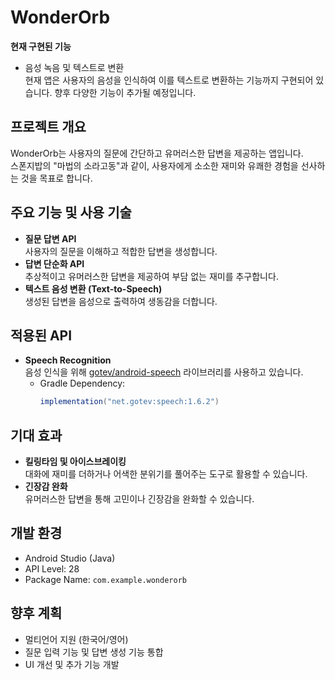 # WonderOrb


**현재 구현된 기능**  
- 음성 녹음 및 텍스트로 변환  
  현재 앱은 사용자의 음성을 인식하여 이를 텍스트로 변환하는 기능까지 구현되어 있습니다. 향후 다양한 기능이 추가될 예정입니다.

## 프로젝트 개요  
WonderOrb는 사용자의 질문에 간단하고 유머러스한 답변을 제공하는 앱입니다.  
스폰지밥의 "마법의 소라고동"과 같이, 사용자에게 소소한 재미와 유쾌한 경험을 선사하는 것을 목표로 합니다.

## 주요 기능 및 사용 기술  
- **질문 답변 API**  
  사용자의 질문을 이해하고 적합한 답변을 생성합니다.  
- **답변 단순화 API**  
  추상적이고 유머러스한 답변을 제공하여 부담 없는 재미를 추구합니다.  
- **텍스트 음성 변환 (Text-to-Speech)**  
  생성된 답변을 음성으로 출력하여 생동감을 더합니다.  

## 적용된 API  
- **Speech Recognition**  
  음성 인식을 위해 [gotev/android-speech](https://github.com/gotev/android-speech) 라이브러리를 사용하고 있습니다.  
  - Gradle Dependency:  
    ```gradle
    implementation("net.gotev:speech:1.6.2")
    ```

## 기대 효과  
- **킬링타임 및 아이스브레이킹**  
  대화에 재미를 더하거나 어색한 분위기를 풀어주는 도구로 활용할 수 있습니다.  
- **긴장감 완화**  
  유머러스한 답변을 통해 고민이나 긴장감을 완화할 수 있습니다.  

## 개발 환경  
- Android Studio (Java)  
- API Level: 28  
- Package Name: `com.example.wonderorb`  

## 향후 계획  
- 멀티언어 지원 (한국어/영어)  
- 질문 입력 기능 및 답변 생성 기능 통합  
- UI 개선 및 추가 기능 개발  
